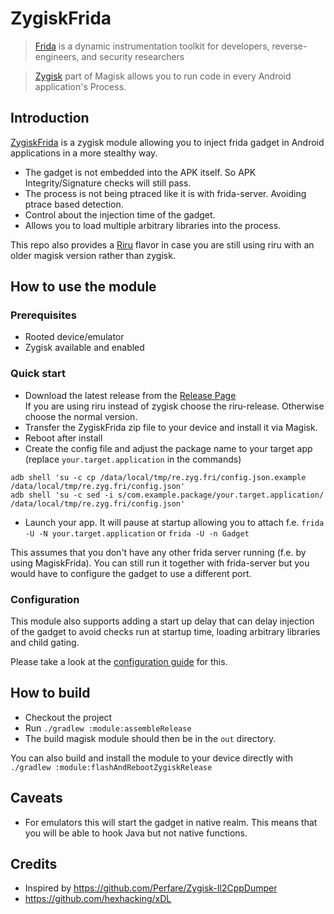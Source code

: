 # ZygiskFrida

> [Frida](https://frida.re) is a dynamic instrumentation toolkit for developers, reverse-engineers, and security researchers

> [Zygisk](https://github.com/topjohnwu/Magisk) part of Magisk allows you to run code in every Android application's Process.


## Introduction

[ZygiskFrida](README.md) is a zygisk module allowing you to inject frida gadget in Android applications in a
more stealthy way.

- The gadget is not embedded into the APK itself. So APK Integrity/Signature checks will still pass.
- The process is not being ptraced like it is with frida-server. Avoiding ptrace based detection.
- Control about the injection time of the gadget.
- Allows you to load multiple arbitrary libraries into the process.

This repo also provides a [Riru](https://github.com/RikkaApps/Riru) flavor in case you are still
using riru with an older magisk version rather than zygisk.

## How to use the module

### Prerequisites
- Rooted device/emulator
- Zygisk available and enabled

### Quick start
- Download the latest release from the [Release Page](https://github.com/lico-n/ZygiskFrida/releases)\
  If you are using riru instead of zygisk choose the riru-release. Otherwise choose the normal version.
- Transfer the ZygiskFrida zip file to your device and install it via Magisk.
- Reboot after install
- Create the config file and adjust the package name to your target app (replace `your.target.application` in the commands)
```shell
adb shell 'su -c cp /data/local/tmp/re.zyg.fri/config.json.example /data/local/tmp/re.zyg.fri/config.json'
adb shell 'su -c sed -i s/com.example.package/your.target.application/ /data/local/tmp/re.zyg.fri/config.json'
```
- Launch your app. It will pause at startup allowing you to attach
  f.e. `frida -U -N your.target.application` or `frida -U -n Gadget`

This assumes that you don't have any other frida server running (f.e. by using MagiskFrida).
You can still run it together with frida-server but you would have to configure the gadget
to use a different port.

### Configuration

This module also supports adding a start up delay that can delay injection of the gadget to
avoid checks run at startup time, loading arbitrary libraries and child gating.

Please take a look at the [configuration guide](docs/advanced_config.md) for this.

## How to build

- Checkout the project
- Run `./gradlew :module:assembleRelease`
- The build magisk module should then be in the `out` directory.

You can also build and install the module to your device directly with `./gradlew :module:flashAndRebootZygiskRelease`

## Caveats

- For emulators this will start the gadget in native realm. This means that you will be able to hook Java but not native functions.

## Credits

- Inspired by https://github.com/Perfare/Zygisk-Il2CppDumper
- https://github.com/hexhacking/xDL
